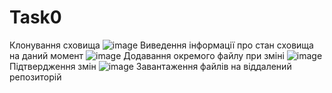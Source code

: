 # Task0
Клонування сховища
![image](https://user-images.githubusercontent.com/78366838/121857437-4c5f3700-ccfe-11eb-9f93-460a5b28452d.png)
Виведення інформації про стан сховища на даний момент
![image](https://user-images.githubusercontent.com/78366838/121857480-58e38f80-ccfe-11eb-839c-7a8f52788935.png)
Додавання окремого файлу при зміні
![image](https://user-images.githubusercontent.com/78366838/121857560-6d278c80-ccfe-11eb-8947-8befda18115a.png)
Підтвердження змін
![image](https://user-images.githubusercontent.com/78366838/121858239-179faf80-ccff-11eb-8a12-5f74c8214757.png)
Завантаження файлів на віддалений репозиторій
